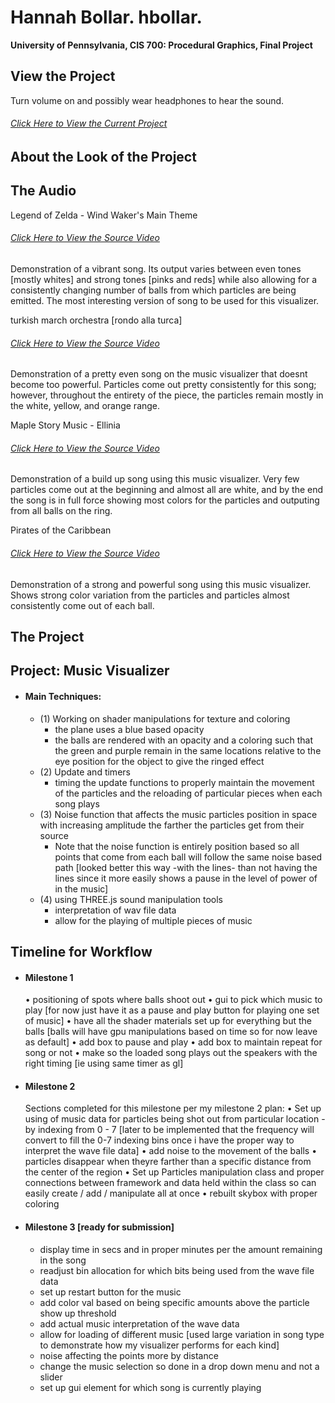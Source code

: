 Hannah Bollar. hbollar.
======================

**University of Pennsylvania, CIS 700: Procedural Graphics, Final Project**

## View the Project

Turn volume on and possibly wear headphones to hear the sound.

###### [Click Here to View the Current Project](https://hanbollar.github.io/Final-Project/)

## About the Look of the Project







## The Audio

Legend of Zelda - Wind Waker's Main Theme
###### [Click Here to View the Source Video](https://www.youtube.com/watch?v=gEoU70DXr90)
Demonstration of a vibrant song. Its output varies between even tones [mostly whites] and strong tones [pinks and reds] while also allowing for a consistently changing number of balls from which particles are being emitted. The most interesting version of song to be used for this visualizer.

turkish march orchestra [rondo alla turca]
###### [Click Here to View the Source Video](https://www.youtube.com/watch?v=se_Swf7-68M)
Demonstration of a pretty even song on the music visualizer that doesnt become too powerful. Particles come out pretty consistently for this song; however, throughout the entirety of the piece, the particles remain mostly in the white, yellow, and orange range.

Maple Story Music - Ellinia
###### [Click Here to View the Source Video](https://www.youtube.com/watch?v=_M-ytoRguS8)
Demonstration of a build up song using this music visualizer. Very few particles come out at the beginning and almost all are white, and by the end the song is in full force showing most colors for the particles and outputing from all balls on the ring.

Pirates of the Caribbean 
###### [Click Here to View the Source Video](https://www.youtube.com/watch?v=27mB8verLK8)
Demonstration of a strong and powerful song using this music visualizer. Shows strong color variation from the particles and particles almost consistently come out of each ball.

## The Project

Project: Music Visualizer
------------

- #### Main Techniques:

  * (1) Working on shader manipulations for texture and coloring
      *  the plane uses a blue based opacity
      *  the balls are rendered with an opacity and a coloring such that the green and purple remain in the same locations relative to the eye position for the object to give the ringed effect
  * (2) Update and timers
      * timing the update functions to properly maintain the movement of the particles and the reloading of particular pieces when each song plays
  * (3) Noise function that affects the music particles position in space with increasing amplitude the farther the particles get from their source
      * Note that the noise function is entirely position based so all points that come from each ball will follow the same noise based path [looked better this way -with the lines- than not having the lines since it more easily shows a pause in the level of power of in the music]
  * (4) using THREE.js sound manipulation tools
      * interpretation of wav file data
      * allow for the playing of multiple pieces of music

Timeline for Workflow
------------
- #### Milestone 1
  • positioning of spots where balls shoot out
  • gui to pick which music to play [for now just have it as a pause and play button for playing one set of music]
  • have all the shader materials set up for everything but the balls [balls will have gpu manipulations based on time so for now leave as default]
  • add box to pause and play
  • add box to maintain repeat for song or not
  • make so the loaded song plays out the speakers with the right timing [ie using same timer as gl]

- #### Milestone 2
	Sections completed for this milestone per my milestone 2 plan: 
    • Set up using of music data for particles being shot out from particular location - by indexing from 0 - 7 [later to be implemented that the frequency will convert to fill the 0-7 indexing bins once i have the proper way to interpret the wave file data]
    • add noise to the movement of the balls
    • particles disappear when theyre farther than a specific distance from the center of the region
    • Set up Particles manipulation class and proper connections between framework and data held within the class so can easily create / add / manipulate all at once
    • rebuilt skybox with proper coloring

- #### Milestone 3 [ready for submission]
	* display time in secs and in proper minutes per the amount remaining in the song
  * readjust bin allocation for which bits being used from the wave file data
  * set up restart button for the music
  * add color val based on being specific amounts above the particle show up threshold
  * add actual music interpretation of the wave data
  * allow for loading of different music [used large variation in song type to demonstrate how my visualizer performs for each kind]
  * noise affecting the points more by distance
  * change the music selection so done in a drop down menu and not a slider
  * set up gui element for which song is currently playing
